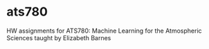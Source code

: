 # ats780
HW assignments for ATS780: Machine Learning for the Atmospheric Sciences taught by Elizabeth Barnes
